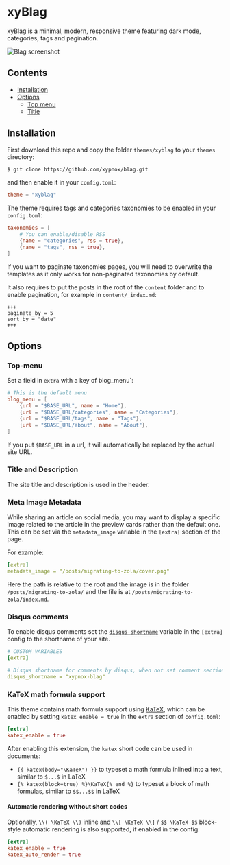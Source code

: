 # xyBlag

xyBlag is a minimal, modern, responsive theme featuring dark mode, categories, tags and pagination.

![Blag screenshot](https://github.com/xypnox/blag/blob/master/themes/xyblag/screenshot.png?raw=true)

## Contents

- [Installation](#installation)
- [Options](#options)
  - [Top menu](#top-menu)
  - [Title](#title)

## Installation

First download this repo and copy the folder `themes/xyblag` to your `themes` directory:

```bash
$ git clone https://github.com/xypnox/blag.git
```

and then enable it in your `config.toml`:

```toml
theme = "xyblag"
```

The theme requires tags and categories taxonomies to be enabled in your `config.toml`:

```toml
taxonomies = [
    # You can enable/disable RSS
    {name = "categories", rss = true},
    {name = "tags", rss = true},
]
```

If you want to paginate taxonomies pages, you will need to overwrite the templates
as it only works for non-paginated taxonomies by default.

It also requires to put the posts in the root of the `content` folder and to enable pagination, for example in `content/_index.md`:

```
+++
paginate_by = 5
sort_by = "date"
+++
```

## Options

### Top-menu

Set a field in `extra` with a key of blog_menu`:

```toml
# This is the default menu
blog_menu = [
    {url = "$BASE_URL", name = "Home"},
    {url = "$BASE_URL/categories", name = "Categories"},
    {url = "$BASE_URL/tags", name = "Tags"},
    {url = "$BASE_URL/about", name = "About"},
]
```

If you put `$BASE_URL` in a url, it will automatically be replaced by the actual
site URL.

### Title and Description

The site title and description is used in the header.

### Meta Image Metadata

While sharing an article on social media, you may want to display a specific image related to the article in the preview cards rather than the default one. This can be set via the `metadata_image` variable in the `[extra]` section of the page.

For example:

```yaml
[extra]
metadata_image = "/posts/migrating-to-zola/cover.png"
```

Here the path is relative to the root and the image is in the folder `/posts/migrating-to-zola/` and the file is at `/posts/migrating-to-zola/index.md`.

### Disqus comments

To enable disqus comments set the [`disqus_shortname`](https://help.disqus.com/en/articles/1717111-what-s-a-shortname) variable in the `[extra]` config to the shortname of your site.

```yaml
# CUSTOM VARIABLES
[extra]

# Disqus shortname for comments by disqus, when not set comment section isn't displayed
disqus_shortname = "xypnox-blag"
```

### KaTeX math formula support

This theme contains math formula support using [KaTeX](https://katex.org/),
which can be enabled by setting `katex_enable = true` in the `extra` section
of `config.toml`:

```toml
[extra]
katex_enable = true
```

After enabling this extension, the `katex` short code can be used in documents:

- `{{ katex(body="\KaTeX") }}` to typeset a math formula inlined into a text,
  similar to `$...$` in LaTeX
- `{% katex(block=true) %}\KaTeX{% end %}` to typeset a block of math formulas,
  similar to `$$...$$` in LaTeX

#### Automatic rendering without short codes

Optionally, `\\( \KaTeX \\)` inline and `\\[ \KaTeX \\]` / `$$ \KaTeX $$`
block-style automatic rendering is also supported, if enabled in the config:

```toml
[extra]
katex_enable = true
katex_auto_render = true
```
